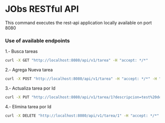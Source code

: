 # JObs RESTful API
This command executes the rest-api application locally available on port 8080
### Use of available endpoints
1.- Busca tareas
```bash
curl -X GET "http://localhost:8080/api/v1/tarea" -H "accept: */*"
```
2.- Agrega Nueva tarea
```bash
curl -X POST "http://localhost:8080/api/v1/tarea" -H "accept: */*" -H "Content-Type: application/json" -d "{ \"descripcion\": \"Test descr\", \"fechaCreacion\": \"2000-12-15\", \"vigente\": true}"
```
3.- Actualiza tarea por Id
```bash
curl -X PUT "http://localhost:8080/api/v1/tarea/1?descripcion=test%20descr&fechaCreacion=2000-10-20" -H "accept: */*"
```
4.- Elimina tarea por Id
```bash
curl -X DELETE "http://localhost:8080/api/v1/tarea/1" -H "accept: */*" 